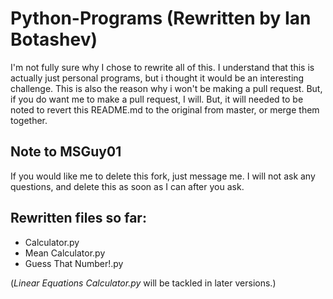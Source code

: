 # Python-Programs (Rewritten by Ian Botashev)

I'm not fully sure why I chose to rewrite all of this. I understand that this is actually just personal programs, but i thought it would be an interesting challenge. 
This is also the reason why i won't be making a pull request. But, if you do want me to make a pull request, I will. But, it will needed to be noted to revert this README.md to the original from master, or merge them together.

## Note to MSGuy01
If you would like me to delete this fork, just message me. I will not ask any questions, and delete this as soon as I can after you ask.

## Rewritten files so far:
- Calculator.py
- Mean Calculator.py
- Guess That Number!.py

(*Linear Equations Calculator.py* will be tackled in later versions.)
